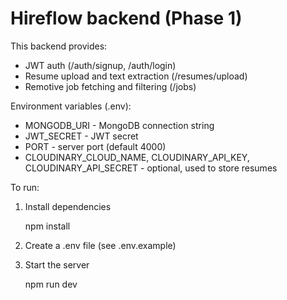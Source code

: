 # Hireflow backend (Phase 1)

This backend provides:

- JWT auth (/auth/signup, /auth/login)
- Resume upload and text extraction (/resumes/upload)
- Remotive job fetching and filtering (/jobs)

Environment variables (.env):

- MONGODB_URI - MongoDB connection string
- JWT_SECRET - JWT secret
- PORT - server port (default 4000)
- CLOUDINARY_CLOUD_NAME, CLOUDINARY_API_KEY, CLOUDINARY_API_SECRET - optional, used to store resumes

To run:

1. Install dependencies

   npm install

2. Create a .env file (see .env.example)

3. Start the server

   npm run dev
